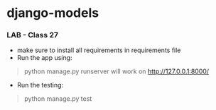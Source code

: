 # django-models
### LAB - Class 27

- make sure to install all requirements in requirements file
- Run the app using:
> python manage.py runserver will work on http://127.0.0.1:8000/
- Run the testing:
> python manage.py test
